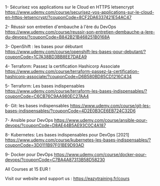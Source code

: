 1- Sécurisez vos applications sur le Cloud en HTTPS letsencrypt
https://www.udemy.com/course/securisez-vos-applications-sur-le-cloud-en-https-letsencrypt/?couponCode=8CF2DA6337421E54AC47

2- Réussir son entretien d'embauche à l'ère du DevOps
https://www.udemy.com/course/reussir-son-entretien-dembauche-a-lere-du-devops/?couponCode=B842B21B468251B0168A

3- OpenShift : les bases pour débutant
https://www.udemy.com/course/openshift-les-bases-pour-debutant/?couponCode=1C7A38BD3BB8EE7DAEA9

4- Terraform: Passez la certification Hashicorp Associate
https://www.udemy.com/course/terraform-passez-la-certification-hashicorp-associate/?couponCode=D6B580BD85CD1216C434

5- Terraform: Les bases indispensables
https://www.udemy.com/course/terraform-les-bases-indispensables/?couponCode=C6CB76C9AA980EC27AA4

6- Git: les bases indispensables
https://www.udemy.com/course/git-les-bases-indispensables/?couponCode=4D2E0B3CE6EB724C32D6

7- Ansible pour DevOps
https://www.udemy.com/course/ansible-pour-devops/?couponCode=D8AE44B5AE93C0C4A187

8- Kubernetes: Les bases indispensables pour DevOps [2021]
https://www.udemy.com/course/kubernetes-les-bases-indispensables/?couponCode=3D0111B97F01BE9D93AD

9- Docker pour DevOps
https://www.udemy.com/course/docker-pour-devops/?couponCode=C7BA4A87313B58D58230

All Courses at 15 EUR !

Visit our website and support us : https://eazytraining.fr/cours
